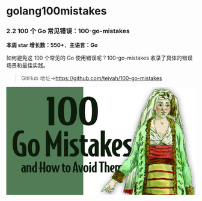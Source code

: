 # golang100mistakes
### 2.2 100 个 Go 常见错误：100-go-mistakes

**本周 star 增长数：550+**，**主语言：Go**

如何避免这 100 个常见的 Go 使用错误呢？100-go-mistakes 收录了具体的错误场景和最佳实践。

> GitHub 地址→https://github.com/teivah/100-go-mistakes

![4.png](./FILES/golang100mistakes.md/ad2b12b7.png)

### 